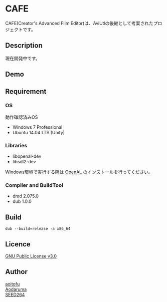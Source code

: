 CAFE
====

CAFE(Creator's Advanced Film Editor)は、AviUtlの後継として考案されたプロジェクトです。

## Description

現在開発中です。

## Demo

## Requirement

### OS

動作確認済みOS

* Windows 7 Professional
* Ubuntu 14.04 LTS (Unity)

### Libraries

* libopenal-dev
* libsdl2-dev

Windows環境で実行する際は [OpenAL](https://openal.org/downloads/) のインストールを行ってください。

### Compiler and BuildTool

* dmd 2.075.0
* dub 1.0.0

## Build

    dub --build=release -a x86_64

## Licence

[GNU Public License v3.0](https://github.com/aoitofu/CAFE/blob/master/LICENSE)

## Author

[aoitofu](https://twitter.com/_aoi_tofu_)  
[Aodaruma](https://twitter.com/Aodaruma_)  
[SEED264](https://twitter.com/SEED264)

